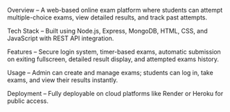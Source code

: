Overview – A web-based online exam platform where students can attempt multiple-choice exams, view detailed results, and track past attempts.

Tech Stack – Built using Node.js, Express, MongoDB, HTML, CSS, and JavaScript with REST API integration.

Features – Secure login system, timer-based exams, automatic submission on exiting fullscreen, detailed result display, and attempted exams history.

Usage – Admin can create and manage exams; students can log in, take exams, and view their results instantly.

Deployment – Fully deployable on cloud platforms like Render or Heroku for public access.
